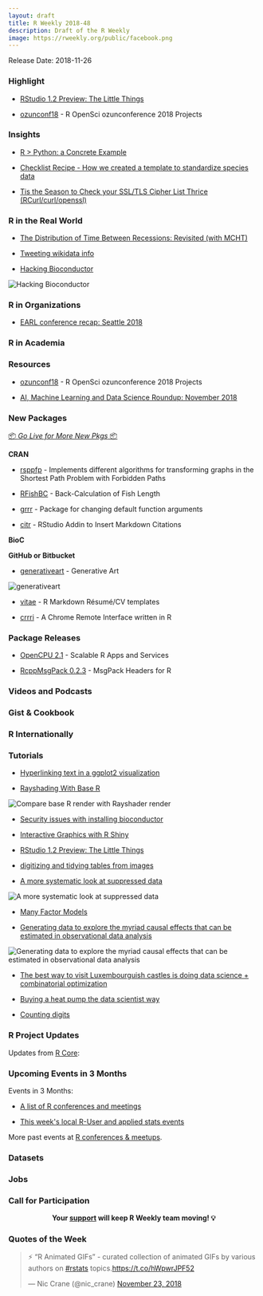 ```yaml
---
layout: draft
title: R Weekly 2018-48
description: Draft of the R Weekly
image: https://rweekly.org/public/facebook.png
---
```


Release Date: 2018-11-26

###  Highlight


+ [RStudio 1.2 Preview: The Little Things](https://blog.rstudio.com/2018/11/19/rstudio-1-2-preview-the-little-things/)

+ [ozunconf18](https://github.com/ropensci/ozunconf18/blob/master/content/projects.md) - R OpenSci ozunconference 2018 Projects


### Insights

+ [R > Python: a Concrete Example](https://matloff.wordpress.com/2018/11/20/r-python-a-concrete-example/)


+ [Checklist Recipe - How we created a template to standardize species data](https://ropensci.org/blog/2018/11/20/checklist-recipe/)


+ [Tis the Season to Check your SSL/TLS Cipher List Thrice (RCurl/curl/openssl)](https://rud.is/b/2018/11/17/tis-the-season-to-check-your-ssl-tls-cipher-list-thrice-rcurl-curl-openssl/)


### R in the Real World

+ [The Distribution of Time Between Recessions: Revisited (with MCHT)](https://ntguardian.wordpress.com/2018/11/19/distribution-time-between-recessions-revisited-mcht/)

+ [Tweeting wikidata info](https://blog.rmhogervorst.nl/blog/2018/11/19/tweeting-wikidata-info/)


+ [Hacking Bioconductor](https://www.jumpingrivers.com/blog/security-r-hacking-bioconductor/)

![Hacking Bioconductor](https://raw.githubusercontent.com/rweekly/image/master/2018/blog-security.png)

###  R in Organizations

+ [EARL conference recap: Seattle 2018](https://bayesball.blogspot.com/2018/11/earl-conference-recap-seattle-2018.html)


###  R in Academia



###  Resources

+ [ozunconf18](https://github.com/ropensci/ozunconf18/blob/master/content/projects.md) - R OpenSci ozunconference 2018 Projects


+ [AI, Machine Learning and Data Science Roundup: November 2018](https://blog.revolutionanalytics.com/2018/11/ai-roundup-nov-2018.html)



###  New Packages

<p class="added-hostname"><a href="https://rweekly.org/live" target="_blank" class="externalLink">📦 <i>Go Live for More New Pkgs</i> 📦</a></p>

**CRAN**

+ [rsppfp](https://melvidoni.github.io/rsppfp/) - Implements different algorithms for transforming graphs in the Shortest Path Problem with Forbidden Paths

+ [RFishBC](http://derekogle.com/fishR/2018-11-22-RFishBC-Release) - Back-Calculation of Fish Length

+ [grrr](https://coolbutuseless.github.io/2018/11/20/grrr-a-package-for-changing-default-function-arguments/)  - Package for changing default function arguments

+ [citr](https://github.com/crsh/citr) - RStudio Addin to Insert Markdown Citations

**BioC**


**GitHub or Bitbucket**

+ [generativeart](https://github.com/cutterkom/generativeart) - Generative Art

![generativeart](https://raw.githubusercontent.com/rweekly/image/master/2018/generativeart.png)

+ [vitae](https://github.com/ropenscilabs/vitae) - R Markdown Résumé/CV templates

+ [crrri](https://github.com/RLesur/crrri) - A Chrome Remote Interface written in R

### Package Releases

+ [OpenCPU 2.1](https://www.opencpu.org/posts/opencpu-201/) - Scalable R Apps and Services

+ [RcppMsgPack 0.2.3](http://dirk.eddelbuettel.com/blog/2018/11/18#rcppmsgpack_0.2.3) - MsgPack Headers for R

###  Videos and Podcasts



### Gist & Cookbook




### R Internationally



###  Tutorials

+ [Hyperlinking text in a ggplot2 visualization](https://stackoverflow.com/questions/42259826/hyperlinking-text-in-a-ggplot2-visualization)

+ [Rayshading With Base R](https://www.brodieg.com/2018/10/23/do-not-shade-r/)

![Compare base R render with Rayshader render](https://raw.githubusercontent.com/rweekly/image/master/2018/do-not-shade-shadows.png)

+ [Security issues with installing bioconductor](https://www.jumpingrivers.com/blog/security-r-hacking-bioconductor/)


+ [Interactive Graphics with R Shiny](http://www.theusrus.de/blog/interactive-graphics-with-r-shiny/)

+ [RStudio 1.2 Preview: The Little Things](https://blog.rstudio.com/2018/11/19/rstudio-1-2-preview-the-little-things/)

+ [digitizing and tidying tables from images](https://luisdva.github.io/rstats/pic-to-tibble/)


+ [A more systematic look at suppressed data](http://freerangestats.info/blog/2018/11/18/suppressed-data-2)

![A more systematic look at suppressed data](https://raw.githubusercontent.com/rweekly/image/master/2018/suppressed.png)

+ [Many Factor Models](https://rviews.rstudio.com/2018/11/19/many-factor-models/)


+ [Generating data to explore the myriad causal effects that can be estimated in observational data analysis](https://www.rdatagen.net/post/generating-data-to-explore-the-myriad-causal-effects/)

![Generating data to explore the myriad causal effects that can be estimated in observational data analysis](https://raw.githubusercontent.com/rweekly/image/master/2018/myriad.png)

+ [The best way to visit Luxembourguish castles is doing data science + combinatorial optimization](http://www.brodrigues.co/blog/2018-11-21-lux_castle/)

+ [Buying a heat pump the data scientist way](https://www.simoncoulombe.com/2018/11/22/heatpump/)

+ [Counting digits](http://freerangestats.info/blog/2018/11/24/counting-digits)


<!--<div class="post-more-begi
n"></div><div class="post-more-end"></div>-->

###  R Project Updates

Updates from [R Core](http://developer.r-project.org/blosxom.cgi/R-devel/NEWS):


###  Upcoming Events in 3 Months

Events in 3 Months:

+ [A list of R conferences and meetings](https://jumpingrivers.github.io/meetingsR/events.html)


+ [This week's local R-User and applied stats events](https://community.rstudio.com/c/irl)

More past events at [R conferences & meetups](https://conf.rweekly.org).

### Datasets




### Jobs




###  Call for Participation



<p class="hide-support added-hostname support-rweekly" style="text-align: center;font-weight: bold;">Your <a class="non-visited externalLink" href="https://www.patreon.com/rweekly" onclick="pas(this)">support</a> will keep R Weekly team moving! 💡</p>

###  Quotes of the Week

<blockquote class="twitter-tweet" data-lang="en"><p lang="en" dir="ltr">⚡️ “R Animated GIFs” - curated collection of animated GIFs by various authors on <a href="https://twitter.com/hashtag/rstats?src=hash&amp;ref_src=twsrc%5Etfw">#rstats</a> topics.<a href="https://t.co/hWpwrJPF52">https://t.co/hWpwrJPF52</a></p>&mdash; Nic Crane (@nic_crane) <a href="https://twitter.com/nic_crane/status/1065912089791873024?ref_src=twsrc%5Etfw">November 23, 2018</a></blockquote>

